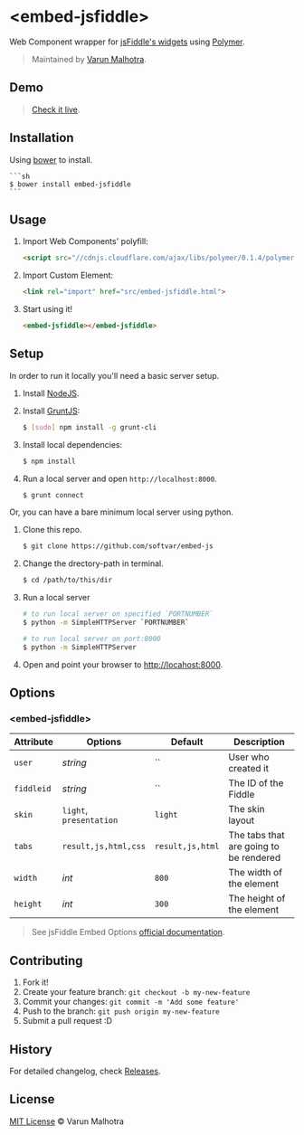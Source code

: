 # &lt;embed-jsfiddle&gt;

Web Component wrapper for [jsFiddle's widgets](http://doc.jsfiddle.net/use/embedding.html) using [Polymer](http://www.polymer-project.org/).

> Maintained by [Varun Malhotra](https://github.com/softvar).

## Demo

> [Check it live](http://softvar.github.io/embed-jsfiddle).

## Installation

Using [bower](bower.io) to install. 

    ```sh
    $ bower install embed-jsfiddle
    ```

## Usage

1. Import Web Components' polyfill:

    ```html
    <script src="//cdnjs.cloudflare.com/ajax/libs/polymer/0.1.4/polymer.js"></script>
    ```

2. Import Custom Element:

    ```html
    <link rel="import" href="src/embed-jsfiddle.html">
    ```

3. Start using it!

    ```html
    <embed-jsfiddle></embed-jsfiddle>
    ```

## Setup

In order to run it locally you'll need a basic server setup.

1. Install [NodeJS](http://nodejs.org/download/).
2. Install [GruntJS](http://gruntjs.com/):

    ```sh
    $ [sudo] npm install -g grunt-cli
    ```

3. Install local dependencies:

    ```sh
    $ npm install
    ```

4. Run a local server and open `http://localhost:8000`.

    ```sh
    $ grunt connect
    ```

Or, you can have a bare minimum local server using python.


1. Clone this repo.

    ```sh
    $ git clone https://github.com/softvar/embed-js
    ```

2. Change the drectory-path in terminal.

    ```sh
    $ cd /path/to/this/dir
    ```

3. Run a local server 

    ```sh
    # to run local server on specified `PORTNUMBER`
    $ python -m SimpleHTTPServer `PORTNUMBER` 
    ```
    
    ```sh
    # to run local server on port:8000
    $ python -m SimpleHTTPServer
    ```

4. Open and point your browser to [http://locahost:8000](http://locahost:8000).

## Options

### &lt;embed-jsfiddle&gt;

Attribute  | Options                    | Default                                                | Description
---        | ---                        | ---                                                    | ---
`user`     | *string*                   | ``                                                     | User who created it
`fiddleid` | *string*                   | ``                                                     | The ID of the Fiddle
`skin`     | `light`, `presentation`    | `light`                                                | The skin layout
`tabs`     | `result,js,html,css`       | `result,js,html`                                       | The tabs that are going to be rendered
`width`    | *int*                      | `800`                                                  | The width of the element
`height`   | *int*                      | `300`                                                  | The height of the element

> See jsFiddle Embed Options [official documentation](http://doc.jsfiddle.net/use/embedding.html).

## Contributing

1. Fork it!
2. Create your feature branch: `git checkout -b my-new-feature`
3. Commit your changes: `git commit -m 'Add some feature'`
4. Push to the branch: `git push origin my-new-feature`
5. Submit a pull request :D

## History

For detailed changelog, check [Releases](https://github.com/softvar/embed-jsfiddle/releases).

## License

[MIT License](http://opensource.org/licenses/MIT) © Varun Malhotra
